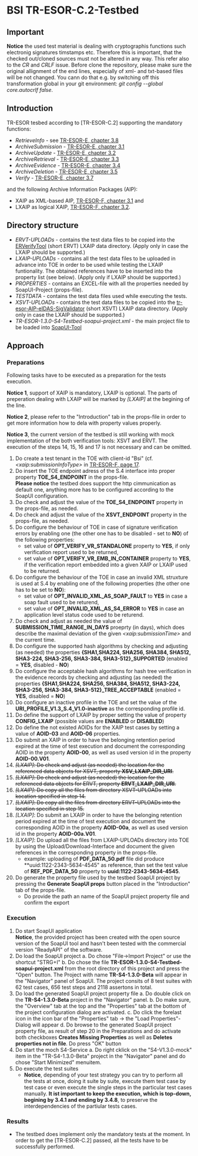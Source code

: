 # BSI TR-ESOR-C.2-Testbed

## Important

**Notice** the used test material is dealing with cryptographis functions such electronig signatures timstamps etc. Therefore this is important, that the checked out/cloned sources must not be altered in any way. This refer also to the *CR* and *CRLF* issue. Before clone the repository, please make sure the original allignment of the end lines, especially of xml- and txt-based files will be not changed. You cann do that e.g. by switching off this transformation global in your git environment: *git config --global core.autocrlf false*.

## Introduction

TR-ESOR tesbed according to [TR-ESOR-C.2] supporting the mandatory functions:
+ *RetrieveInfo* - see [TR-ESOR-E, chapter 3.8](https://www.bsi.bund.de/SharedDocs/Downloads/DE/BSI/Publikationen/TechnischeRichtlinien/TR03125/BSI_TR_03125_Anlage_E_V1_3.pdf)
+ *ArchiveSubmission* - [TR-ESOR-E, chapter 3.1](https://www.bsi.bund.de/SharedDocs/Downloads/DE/BSI/Publikationen/TechnischeRichtlinien/TR03125/BSI_TR_03125_Anlage_E_V1_3.pdf)
+ *ArchiveUpdate* - [TR-ESOR-E, chapter 3.2](https://www.bsi.bund.de/SharedDocs/Downloads/DE/BSI/Publikationen/TechnischeRichtlinien/TR03125/BSI_TR_03125_Anlage_E_V1_3.pdf)
+ *ArchiveRetrieval* - [TR-ESOR-E, chapter 3.3](https://www.bsi.bund.de/SharedDocs/Downloads/DE/BSI/Publikationen/TechnischeRichtlinien/TR03125/BSI_TR_03125_Anlage_E_V1_3.pdf)
+ *ArchiveEvidence* - [TR-ESOR-E, chapter 3.4](https://www.bsi.bund.de/SharedDocs/Downloads/DE/BSI/Publikationen/TechnischeRichtlinien/TR03125/BSI_TR_03125_Anlage_E_V1_3.pdf)
+ *ArchiveDeletion* - [TR-ESOR-E, chapter 3.5](https://www.bsi.bund.de/SharedDocs/Downloads/DE/BSI/Publikationen/TechnischeRichtlinien/TR03125/BSI_TR_03125_Anlage_E_V1_3.pdf)
+ *Verify* - [TR-ESOR-E, chapter 3.7](https://www.bsi.bund.de/SharedDocs/Downloads/DE/BSI/Publikationen/TechnischeRichtlinien/TR03125/BSI_TR_03125_Anlage_E_V1_3.pdf)

and the following Archive Information Packages (AIP):
+ XAIP as XML-based AIP, [TR-ESOR-F, chapter 3.1](https://www.bsi.bund.de/SharedDocs/Downloads/DE/BSI/Publikationen/TechnischeRichtlinien/TR03125/BSI_TR_03125_Anlage_F_V1_3.pdf) and 
+ LXAIP as logical XAIP, [TR-ESOR-F, chapter 3.2](https://www.bsi.bund.de/SharedDocs/Downloads/DE/BSI/Publikationen/TechnischeRichtlinien/TR03125/BSI_TR_03125_Anlage_F_V1_3.pdf).

## Directory structure

+ *ERVT-UPLOADs* - contains the test data files to be copied into the [ERVerifyTool](https://github.com/de-bund-bsi-tr-esor/ERVerifyTool) (short ERVT) LXAIP data directory. (Apply only in case the LXAIP should be supported.)
+ *LXAIP-UPLOADs* - contains all the test data files to be uploaded in advance into TOE in order to be used while testing the LXAIP funtionality. The obtained references have to be inserted into the property list (see below). (Apply only if LXAIP should be supported.)
+ *PROPERTIES* - contains an EXCEL-file with all the properties needed by SoapUI-Project (props-file).
+ *TESTDATA* - contains the test data files used while executing the tests.
+ *XSVT-UPLOADs* - contains the test data files to be copied into the [tr-esor-AIP-eIDAS-SigValidator](https://github.com/de-bund-bsi-tr-esor/tr-esor-AIP-eIDAS-SigValidator)  (short XSVT) LXAIP data directory. (Apply only in case the LXAIP should be supported.)
+ *TR-ESOR-1.3.0-S4-Testbed-soapui-project.xml* - the main project file to be loaded into [SoapUI-Tool](https://www.soapui.org/downloads/soapui/)

## Approach
### Preparations

Following tasks have to be executed as a preparation for the tests execution. 

**Notice 1**, support of XAIP is mandatory, LXAIP is optional. The parts of preperation dealing with LXAIP will be marked by *[LXAIP]* at the begining of the line.

**Notice 2**, please refer to the "Introduction" tab in the props-file in order to get more information how to dela with property values properly.

**Notice 3**, the current version of the testbed is still working with mock implementation of the both verification tools: XSVT and ERVT. The execution of the steps 14, 15, 16 and 17 is not necessary and can be omitted.

1. Do create a test tenant in the TOE with client-id "Bsi" (cf. *\<xaip:submissionInfoType\>* in [TR-ESOR-F, page 17](https://www.bsi.bund.de/SharedDocs/Downloads/DE/BSI/Publikationen/TechnischeRichtlinien/TR03125/BSI_TR_03125_Anlage_F_V1_3.pdf).
2. Do insert the TOE endpoint adress of the S.4 interface into proper property **TOE_S4_ENDPOINT** in the props-file. </br>**Please notice** the testbed does support the http cimmunication as default one, anything more has to be configured according to the SoapUI configuration.
3. Do check and adjust the value of the **TOE_S4_ENDPOINT** property in the props-file, as needed.
4. Do check and adjust the value of the **XSVT_ENDPOINT** property in the props-file, as needed.
5. Do configure the behaviour of TOE in case of signature verification errors by enabling one (the other one has to be disabled - set to **NO**) of the following properties:
	- set value of **OPT_VERIFY_VR_STANDALONE** property to **YES**, if only verification report used to be returned,
	- set value of **OPT_VERIFY_VR_EMB_IN_CONTAINER** property to **YES**, if the verification report embedded into a given XAIP or LXAIP used to be returned.
6. Do configure the behaviour of the TOE in case an invalid XML struxture is used at S.4 by enabling one of the following properties (the other one has to be set to **NO**):
	- set value of **OPT_INVALID_XML_AS_SOAP_FAULT** to **YES** in case a soap fault used to be returend,
	- set value of **OPT_INVALID_XML_AS_S4_ERROR** to **YES** in case an application level status code used to be returend.
7. Do check and adjust as needed the value of **SUBMISSION_TIME_RANGE_IN_DAYS** proeprty (in days), which does describe the maximal deviation of the given *\<xaip:submissionTime\>* and the current time.
8. Do configure the supported hash algorithms by checking and adjusting (as needed) the properties **\{SHA1,SHA224, SHA256, SHA384, SHA512, SHA3-224, SHA3-256, SHA3-384, SHA3-512\}_SUPPORTED** (enabled = **YES**, disabled - **NO**)
9. Do configure the acceptable hash algorithms for hash tree verification in the evidence records by checking and adjusting (as needed) the properties **\{SHA1,SHA224, SHA256, SHA384, SHA512, SHA3-224, SHA3-256, SHA3-384, SHA3-512\}_TREE_ACCEPTABLE** (enabled = **YES**, disabled = **NO**)
10. Do configure an inactive profile in the TOE and set the value of the **URI_PROFILE_V1.3_S.4_V1.0-inactive** as the corresponding profile id.
11. Do define the support of LXAIP by proper setting the value of property **CONFIG_LXAIP** (possible values are **ENABLED** or **DISABLED**)
12. Do define the not existed AOIDs for the XAIP test cases by setting a value of **AOID-03** and **AOID-06** properties.
13. Do submit an XAIP in order to have the belonging retention period expired at the time of test execution and document the corresponding AOID in the property **AOID-00**, as well as used version id in the property **AOID-00.V01**.
14. ~~*[LXAIP]*: Do check and adjust (as needed) the location for the referenced data objects for XSVT, property **XSV_LXAIP_DIR_URI**.~~
15. ~~*[LXAIP]*: Do check and adjust (as needed) the location for the referenced data objects for ERVT, property **ERVT_LXAIP_DIR_URI**.~~
16. ~~*[LXAIP]*: Do copy all the files from directory XSVT-UPLOADs into kocation specified in step 14.~~
17. ~~*[LXAIP]*: Do copy all the files from directory ERVT-UPLOADs into the location specified in step 15.~~
18. *[LXAIP]*: Do submit an LXAIP in order to have the belonging retention period expired at the time of test execution and document the corresponding AOID in the property **AOID-00a**, as well as used version id in the property **AOID-00a.V01**.
19. *[LXAIP]*: Do upload all the files from LXAIP-UPLOADs directory into TOE by using the Upload/Download-Interface and document the given references in the corresponding property in the props-file. 
	+ example: uploading of **PDF_DATA_50.pdf** file did produce **uuid:1122-2343-5634-4545" as reference, than set the test value of **REF_PDF_DATA_50** property to **uuid:1122-2343-5634-4545**.
20. Do generate the property file used by the testbed SoapUI project by pressing the **Generate SoapUI props** button placed in the "Introduction" tab of the props-file.
	+ Do provide the path an name of the SoapUI project property file and confirm the export

### Execution

1. Do start SoapUI application </br> **Notice**, the provided project has been created with the open source version of the SoapUI tool and hasn't been tested with the commercial version "ReadyAPI" of the software.
2. Do load the SoapUI project
	a. Do chose "File->Import Project" or use the shortcut "STRG+I"
	b. Do chose the file **TR-ESOR-1.3.0-S4-Testbed-soapui-project.xml** from the root directory of this project and press the "Open" button. The Project with name **TR-S4-1.3.0-Beta** will appear in the "Navigator" panel of SoapUI. The project consits of 8 test suites with 62 test cases, 656 test steps and 2118 assertons in total.
3. Do load the generated SoapUI project property file
	a. Do double click on the **TR-S4-1.3.0-Beta** project in the "Navigator" panel.
	b. Do make sure, the "Overview" tab at the top and the "Properties" tab at the bottom of the project configuration dialog are activated.
	c. Do click the forelast icon in the icon bar of the "Properties" tab -> the "Load Properties"-Dialog will appear
	d. Do browse to the generated SoapUI project property file, as result of step 20 in the Preparations and do activate both checkboxes **Creates Missing Properties** as well as **Deletes properties not in file**. Do press "OK" button
4. Do start the moch S4-Service
	a. Do right cklick on the "S4-V1.3.0-mock" item in the "TR-S4-1.3.0-Beta" project in the "Navigator" panel and do chose "Start Minimized" menuitem.
5. Do execute the test suites
	+ **Notice**, depending of your test strategy you can try to perform all the tests at once, doing it suite by suite, execute them test case by test case or even execute the single steps in the particular test cases manually. **It ist important to keep the execution, which is top-down, begining by 3.4.1 and ending by 3.4.8**, to preserve the interdependencies of the partiular tests cases.

### Results
* The testbed does implement only the mandatory tests at the moment. In order to get the [TR-ESOR-C.2] passed, all the tests have to be successfully performed.

